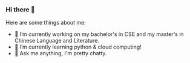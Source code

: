 ### Hi there 👋

Here are some things about me:

- 🔭 I’m currently working on my bachelor's in CSE and my master's in Chinese Language and Literature.
- 🌱 I’m currently learning python & cloud computing!
- 💬 Ask me anything, I'm pretty chatty.
